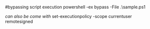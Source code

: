 #bypassing script execution 
  powershell -ex bypass -File .\sample.ps1

*can also be come with*
  set-executionpolicy -scope currentuser remotesigned
